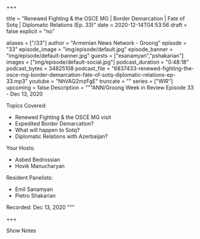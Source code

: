 
+++

title = "Renewed Fighting & the OSCE MG | Border Demarcation | Fate of Sotq | Diplomatic Relations (Ep. 33)"
date = 2020-12-14T04:53:56
draft = false
explicit = "no"

aliases = ["/33"]
author = "Armenian News Network - Groong"
episode = "33"
episode_image = "img/episode/default.jpg"
episode_banner = "img/episode/default-banner.jpg"
guests = ["esanamyan","pshakarian"]
images = ["img/episode/default-social.jpg"]
podcast_duration = "0:48:18"
podcast_bytes = 34825108
podcast_file = "6837433-renewed-fighting-the-osce-mg-border-demarcation-fate-of-sotq-diplomatic-relations-ep-33.mp3"
youtube = "NhVAQ2mzFgE"
truncate = ""
series = ["WIR"]
upcoming = false
Description = """ANN/Groong Week in Review Episode 33 - Dec 13, 2020

Topics Covered:
- Renewed Fighting & the OSCE MG visit
- Expedited Border Demarcation?
- What will happen to Sotq?
- Diplomatic Relations with Azerbaijan?

Your Hosts:
- Asbed Bedrossian
- Hovik Manucharyan

Resident Panelists:
- Emil Sanamyan
- Pietro Shakarian

Recorded: Dec 13, 2020
"""

+++

Show Notes

